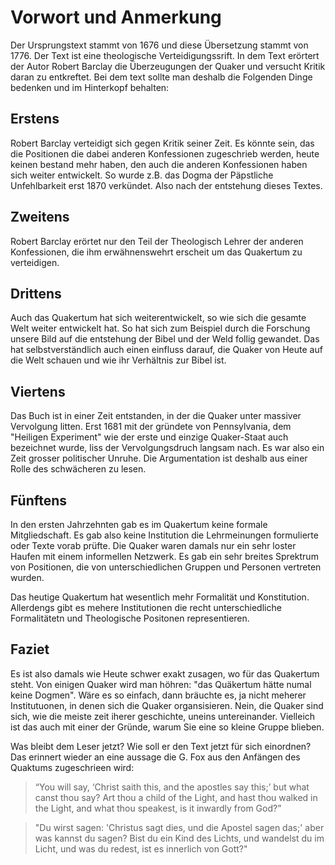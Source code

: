 Vorwort und Anmerkung
=====================

Der Ursprungstext stammt von 1676 und diese Übersetzung stammt
von 1776. Der Text ist eine theologische Verteidigungssrift.
In dem Text erörtert der Autor Robert Barclay die Überzeugungen
der Quaker und versucht Kritik daran zu entkreftet. Bei dem
text sollte man deshalb die Folgenden Dinge bedenken und im
Hinterkopf behalten:


Erstens
-------

Robert Barclay verteidigt sich gegen Kritik seiner Zeit.
Es könnte sein, das die Positionen die dabei anderen Konfessionen
zugeschrieb werden, heute keinen bestand mehr haben, den
auch die anderen Konfessionen haben sich weiter entwickelt.
So wurde z.B. das Dogma der Päpstliche Unfehlbarkeit erst 1870
verkündet. Also nach der entstehung dieses Textes.

Zweitens
--------

Robert Barclay erörtet nur den Teil der Theologisch Lehrer
der anderen Konfessionen, die ihm erwähnenswehrt erscheit
um das Quakertum zu verteidigen.

Drittens
--------

Auch das Quakertum hat sich weiterentwickelt, so wie
sich die gesamte Welt weiter entwickelt hat. So hat sich
zum Beispiel durch die Forschung unsere Bild auf die entstehung
der Bibel und der Weld follig gewandet. Das hat selbstverständlich
auch einen einfluss darauf, die Quaker von Heute auf die
Welt schauen und wie ihr Verhältnis zur Bibel ist.

Viertens
--------

Das Buch ist in einer Zeit entstanden, in der die Quaker
unter massiver Vervolgung litten. Erst 1681 mit der gründete
von Pennsylvania, dem "Heiligen Experiment" wie der erste und
einzige Quaker-Staat auch bezeichnet wurde, liss der Vervolgungsdruch
langsam nach. Es war also ein Zeit grosser politischer Unruhe.
Die Argumentation ist deshalb aus einer Rolle des schwächeren
zu lesen.

Fünftens
--------

In den ersten Jahrzehnten gab es im Quakertum keine formale
Mitgliedschaft. Es gab also keine Institution die Lehrmeinungen
formulierte oder Texte vorab prüfte. Die Quaker waren damals
nur ein sehr loster Haufen mit einem informellen Netzwerk. Es
gab ein sehr breites Sprektrum von Positionen, die von unterschiedlichen
Gruppen und Personen vertreten wurden.

Das heutige Quakertum hat wesentlich mehr Formalität und
Konstitution. Allerdengs gibt es mehere Institutionen die
recht unterschiedliche Formalitätetn und Theologische Positonen
representieren.

Faziet
------

Es ist also damals wie Heute schwer exakt zusagen, wo für
das Quakertum steht. Von einigen Quaker wird man höhren:
"das Quäkertum hätte numal keine Dogmen". Wäre es so einfach,
dann bräuchte es, ja nicht meherer Institutuonen, in denen
sich die Quaker organsisieren. Nein, die Quaker sind sich,
wie die meiste zeit iherer geschichte, uneins untereinander.
Vielleich ist das auch mit einer der Gründe, warum Sie eine
so kleine Gruppe blieben.

Was bleibt dem Leser jetzt? Wie soll er den Text jetzt für
sich einordnen? Das erinnert wieder an eine aussage die
G. Fox aus den Anfängen des Quaktums zugeschrieen wird:

> “You will say,
> ‘Christ saith this, and the apostles say this;’
> but what canst thou say? Art thou a child of the Light,
> and hast thou walked in the Light, and what thou speakest,
> is it inwardly from God?”

> "Du wirst sagen:
> 'Christus sagt dies, und die Apostel sagen das;' aber
> was kannst du sagen? Bist du ein Kind des Lichts, und
> wandelst du im Licht, und was du redest, ist es innerlich
> von Gott?"